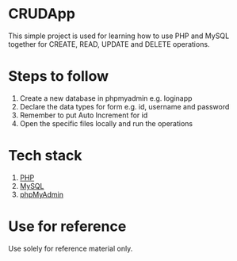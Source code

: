 # CRUDApp

This simple project is used for learning how to use PHP and MySQL together for CREATE, READ, UPDATE and DELETE operations.

# Steps to follow

1. Create a new database in phpmyadmin e.g. loginapp
2. Declare the data types for form e.g. id, username and password
3. Remember to put Auto Increment for id
4. Open the specific files locally and run the operations

# Tech stack

1.  [PHP](https://www.php.net/)
2.  [MySQL](https://www.mysql.com/)
3.  [phpMyAdmin](https://www.phpmyadmin.net/)

# Use for reference

Use solely for reference material only.
